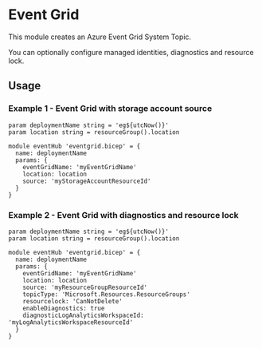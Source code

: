 # Event Grid
This module creates an Azure Event Grid System Topic.

You can optionally configure managed identities, diagnostics and resource lock.

## Usage

### Example 1 - Event Grid with storage account source
```bicep
param deploymentName string = 'eg${utcNow()}'
param location string = resourceGroup().location

module eventHub 'eventgrid.bicep' = {
  name: deploymentName
  params: {
    eventGridName: 'myEventGridName'
    location: location
    source: 'myStorageAccountResourceId'    
  }
}
```

### Example 2 - Event Grid with diagnostics and resource lock
```bicep
param deploymentName string = 'eg${utcNow()}'
param location string = resourceGroup().location

module eventHub 'eventgrid.bicep' = {
  name: deploymentName
  params: {
    eventGridName: 'myEventGridName'
    location: location
    source: 'myResourceGroupResourceId'
    topicType: 'Microsoft.Resources.ResourceGroups'
    resourcelock: 'CanNotDelete'
    enableDiagnostics: true    
    diagnosticLogAnalyticsWorkspaceId: 'myLogAnalyticsWorkspaceResourceId'
  }
}
```

